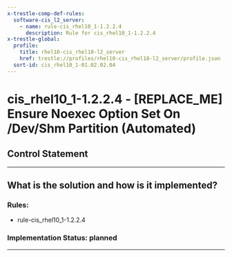 ```yaml
---
x-trestle-comp-def-rules:
  software-cis_l2_server:
    - name: rule-cis_rhel10_1-1.2.2.4
      description: Rule for cis_rhel10_1-1.2.2.4
x-trestle-global:
  profile:
    title: rhel10-cis_rhel10-l2_server
    href: trestle://profiles/rhel10-cis_rhel10-l2_server/profile.json
  sort-id: cis_rhel10_1-01.02.02.04
---
```


# cis_rhel10_1-1.2.2.4 - \[REPLACE_ME\] Ensure Noexec Option Set On /Dev/Shm Partition (Automated)

## Control Statement

______________________________________________________________________

## What is the solution and how is it implemented?

<!-- For implementation status enter one of: implemented, partial, planned, alternative, not-applicable -->

<!-- Note that the list of rules under ### Rules: is read-only and changes will not be captured after assembly to JSON -->

<!-- Add control implementation description here for control: cis_rhel10_1-1.2.2.4 -->

### Rules:

  - rule-cis_rhel10_1-1.2.2.4

### Implementation Status: planned

______________________________________________________________________
